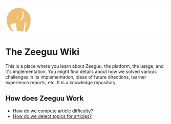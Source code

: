 
![](uploads/orange-elephant-left.png)

# The Zeeguu Wiki

This is a place where you learn about Zeeguu, the platform, the usage, and it's implementation. You might find details about how we solved various challenges in its implementation, ideas of future directions, learner experience reports, etc. It is a knowledge repository. 

## How does Zeeguu Work

- How do we compute article difficulty?
- [How do we detect topics for articles?](./topic-detection)






